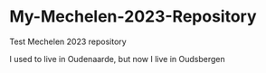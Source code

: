 # My-Mechelen-2023-Repository
Test Mechelen 2023 repository

I used to live in Oudenaarde, but now I live in Oudsbergen
